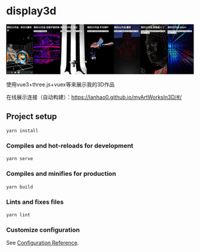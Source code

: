 # display3d
![预览图](/public/img/example.jpg)

使用vue3+three.js+vuex等来展示我的3D作品

在线展示连接（自动构建）：https://lanhao0.github.io/myArtWorksIn3D/#/

## Project setup
```
yarn install
```

### Compiles and hot-reloads for development
```
yarn serve
```

### Compiles and minifies for production
```
yarn build
```

### Lints and fixes files
```
yarn lint
```

### Customize configuration
See [Configuration Reference](https://cli.vuejs.org/config/).
